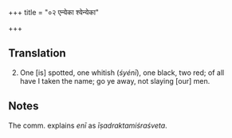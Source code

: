 +++
title = "०२ एन्येका श्येन्येका"

+++
## Translation
2. One \[is\] spotted, one whitish (*śyénī*), one black, two red; of all  
have I taken the name; go ye away, not slaying \[our\] men.

## Notes
The comm. explains *enī* as *īṣadraktamiśraśveta*.

